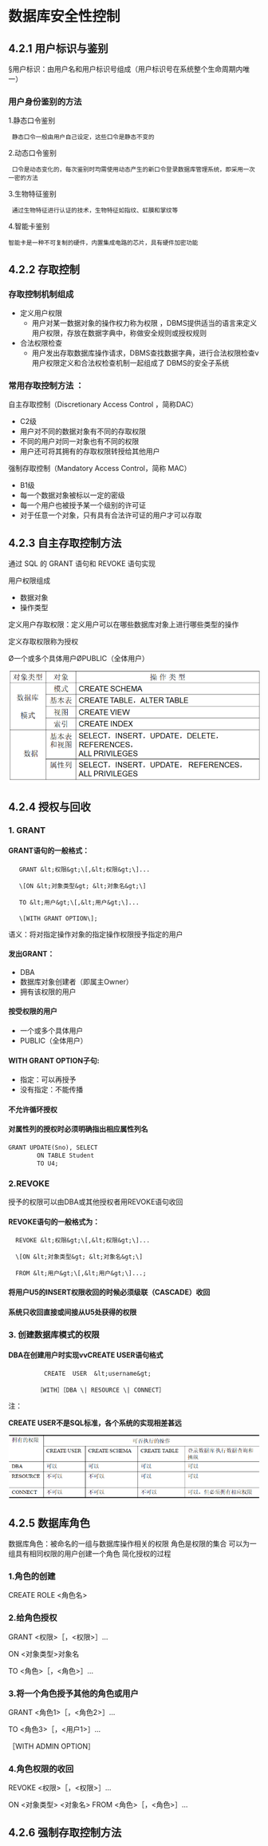 # 数据库安全性控制

## 4.2.1 用户标识与鉴别

§用户标识：由用户名和用户标识号组成（用户标识号在系统整个生命周期内唯一）

### 用户身份鉴别的方法

1.静态口令鉴别

     静态口令一般由用户自己设定，这些口令是静态不变的

2.动态口令鉴别

     口令是动态变化的，每次鉴别时均需使用动态产生的新口令登录数据库管理系统，即采用一次一密的方法

3.生物特征鉴别

     通过生物特征进行认证的技术，生物特征如指纹、虹膜和掌纹等

4.智能卡鉴别

    智能卡是一种不可复制的硬件，内置集成电路的芯片，具有硬件加密功能

## 4.2.2 存取控制

### 存取控制机制组成

* 定义用户权限
  * 用户对某一数据对象的操作权力称为权限 ，DBMS提供适当的语言来定义用户权限，存放在数据字典中，称做安全规则或授权规则
* 合法权限检查
  * 用户发出存取数据库操作请求，DBMS查找数据字典，进行合法权限检查v用户权限定义和合法权检查机制一起组成了  DBMS的安全子系统

### 常用存取控制方法 ：

自主存取控制（Discretionary Access Control ，简称DAC） 

* C2级 
* 用户对不同的数据对象有不同的存取权限 
* 不同的用户对同一对象也有不同的权限 
* 用户还可将其拥有的存取权限转授给其他用户

强制存取控制（Mandatory Access Control，简称 MAC） 

* B1级 
* 每一个数据对象被标以一定的密级 
* 每一个用户也被授予某一个级别的许可证 
* 对于任意一个对象，只有具有合法许可证的用户才可以存取

## 4.2.3 自主存取控制方法

通过 SQL 的 GRANT 语句和 REVOKE 语句实现 

用户权限组成 

* 数据对象 
* 操作类型 

定义用户存取权限：定义用户可以在哪些数据库对象上进行哪些类型的操作 

定义存取权限称为授权

 Ø一个或多个具体用户ØPUBLIC（全体用户） 

![&#x5173;&#x7CFB;&#x6570;&#x636E;&#x5E93;&#x7CFB;&#x7EDF;&#x4E2D;&#x5B58;&#x53D6;&#x63A7;&#x5236;&#x5BF9;&#x8C61; ](../.gitbook/assets/image%20%284%29.png)

## 4.2.4 授权与回收

### 1. GRANT

#### GRANT语句的一般格式：

       GRANT &lt;权限&gt;\[,&lt;权限&gt;\]...

       \[ON &lt;对象类型&gt; &lt;对象名&gt;\]

       TO &lt;用户&gt;\[,&lt;用户&gt;\]...

       \[WITH GRANT OPTION\];

语义：将对指定操作对象的指定操作权限授予指定的用户

#### 发出GRANT：

* DBA
* 数据库对象创建者（即属主Owner）
* 拥有该权限的用户

#### 按受权限的用户 

* 一个或多个具体用户 
* PUBLIC（全体用户）

#### WITH GRANT OPTION子句: 

* 指定：可以再授予 
* 没有指定：不能传播

#### 不允许循环授权

#### 对属性列的授权时必须明确指出相应属性列名

```text
GRANT UPDATE(Sno), SELECT 
		ON TABLE Student 
		TO U4;
```

### 2.REVOKE

授予的权限可以由DBA或其他授权者用REVOKE语句收回

#### REVOKE语句的一般格式为：

      REVOKE &lt;权限&gt;\[,&lt;权限&gt;\]...

      \[ON &lt;对象类型&gt; &lt;对象名&gt;\]

      FROM &lt;用户&gt;\[,&lt;用户&gt;\]...;

#### 将用户U5的INSERT权限收回的时候必须级联（CASCADE）收回 

#### 系统只收回直接或间接从U5处获得的权限

### 3. 创建数据库模式的权限

#### DBA在创建用户时实现vvCREATE USER语句格式

              CREATE  USER  &lt;username&gt;

            ［WITH］［DBA \| RESOURCE \| CONNECT］

注：

**CREATE USER不是SQL标准，各个系统的实现相差甚远**

![&#x6743;&#x9650;&#x4E0E;&#x53EF;&#x6267;&#x884C;&#x7684;&#x64CD;&#x4F5C;&#x5BF9;&#x7167;&#x8868; ](../.gitbook/assets/image%20%2827%29.png)

## 4.2.5 数据库角色

数据库角色：被命名的一组与数据库操作相关的权限 角色是权限的集合 可以为一组具有相同权限的用户创建一个角色 简化授权的过程

### 1.角色的创建

CREATE  ROLE  &lt;角色名&gt;

### 2.给角色授权

 GRANT  &lt;权限&gt;［，&lt;权限&gt;］…

 ON &lt;对象类型&gt;对象名 

 TO &lt;角色&gt;［，&lt;角色&gt;］…

### 3.将一个角色授予其他的角色或用户

GRANT  &lt;角色1&gt;［，&lt;角色2&gt;］…

TO  &lt;角色3&gt;［，&lt;用户1&gt;］…

［WITH ADMIN OPTION］

### 4.角色权限的收回

REVOKE &lt;权限&gt;［，&lt;权限&gt;］…

ON &lt;对象类型&gt; &lt;对象名&gt; FROM &lt;角色&gt;［，&lt;角色&gt;］…

##  4.2.6 强制存取控制方法



